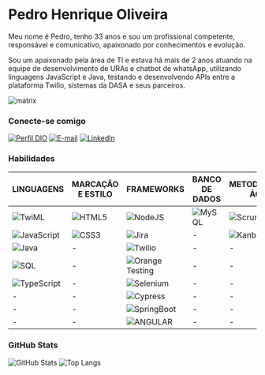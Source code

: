 # Pedro Henrique Oliveira

Meu nome é Pedro, tenho 33 anos e sou um profissional competente, responsável e comunicativo, apaixonado por conhecimentos e evolução. 

Sou um apaixonado pela área de TI e estava há mais de 2 anos atuando na equipe de desenvolvimento de URAs e chatbot de whatsApp, utilizando linguagens JavaScript e Java, testando e desenvolvendo APIs entre a plataforma Twilio, sistemas da DASA e seus parceiros.

![matrix](https://github.com/PedroCaput/PedroCaput/assets/111527058/ac30c7ae-feea-4a85-9995-4d5b7ad2c11d)


### Conecte-se comigo

[![Perfil DIO](https://img.shields.io/badge/-Meu%20Perfil%20na%20DIO-30A3DC?style=for-the-badge)](https://www.dio.me/users/pedro_cpt)
[![E-mail](https://img.shields.io/badge/-Email-000?style=for-the-badge&logo=microsoft-outlook&logoColor=E94D5F)](mailto:pedro.cpt@hotmail.com)
[![LinkedIn](https://img.shields.io/badge/-LinkedIn-000?style=for-the-badge&logo=linkedin&logoColor=30A3DC)](https://www.linkedin.com/in/Pedrocaput/)


### Habilidades

|LINGUAGENS|MARCAÇÃO E ESTILO|FRAMEWORKS|BANCO DE DADOS|METODOLOGIAS ÁGEIS|VERSIONAMENTO DE CÓDIGO|
|----|----|----|----|----|----|
|![TwiML](https://img.shields.io/badge/TwiML-red)|![HTML5](https://img.shields.io/badge/HTML5-E34F26?style=flat&logo=html5&logoColor=white)|![NodeJS](https://img.shields.io/badge/Node.js-43853D?style=flat&logo=node.js&logoColor=white)|![MySQL](https://img.shields.io/badge/MySQL-00000F?style=flat&logo=mysql&logoColor=white)|![Scrum](https://img.shields.io/badge/Scrum-blue)|![Git](https://img.shields.io/badge/GIT-E44C30?style=flat&logo=git&logoColor=white)|
|![JavaScript](https://img.shields.io/badge/JavaScript-F7DF1E?style=flat&logo=javascript&logoColor=black)|![CSS3](https://img.shields.io/badge/CSS3-1572B6?style=flat&logo=css3&logoColor=white)|![Jira](https://img.shields.io/badge/Jira-0052CC?style=flat&logo=Jira&logoColor=white)|-|![Kanban](https://img.shields.io/badge/Kanban-red)|-|
|![Java](https://img.shields.io/badge/java-000.svg?style=flat&logo=openjdk&logoColor=white)|-|![Twilio](https://img.shields.io/badge/Twilio-F22F46?style=flat&logo=Twilio&logoColor=white)|-|-|-|
|![SQL](https://img.shields.io/badge/SQL-000?style=flat&logo=sql&logoColor=white)|-|![Orange Testing](https://img.shields.io/badge/Orange-Testing-orange?style=flat&labelColor=black)|-|-|-|
|![TypeScript](https://img.shields.io/badge/TypeScript-1572B6?style=flat&logo=typescript&logoColor=white)|-|![Selenium](https://img.shields.io/badge/Selenium-black?style=flat&logo=Selenium)|-|-|-|
|-|-|![Cypress](https://img.shields.io/badge/Cypress-black?style=flat&logo=cypress)|-|-|-|
|-|-|![SpringBoot](https://img.shields.io/badge/Spring-6DB33F?style=flat&logo=spring&logoColor=white)|-|-|-|
|-|-|![ANGULAR](https://img.shields.io/badge/Angular-E34F26?style=flat&logo=angular&logoColor=white)|-|-|-|

### GitHub Stats

![GitHub Stats](https://github-readme-stats.vercel.app/api?username=PedroCaput&theme=transparent&bg_color=000&border_color=30A3DC&show_icons=true&icon_color=30A3DC&title_color=E94D5F&text_color=FFF)
![Top Langs](https://github-readme-stats-git-masterrstaa-rickstaa.vercel.app/api/top-langs/?username=PedroCaput&layout=compact&bg_color=000&border_color=30A3DC&title_color=E94D5F&text_color=FFF)

